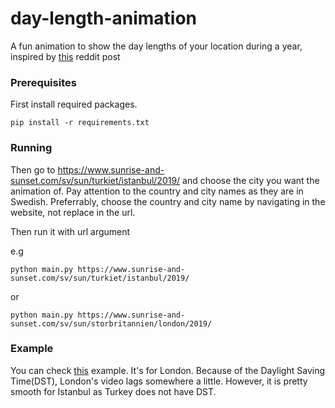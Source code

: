 # day-length-animation

A fun animation to show the day lengths of your location during a year, inspired by [this](https://www.reddit.com/r/dataisbeautiful/comments/e6fc7r/oc_i_got_inspired_by_the_sunrise_and_sunset_post/) reddit post

### Prerequisites

First install required packages.

```
pip install -r requirements.txt
```

### Running

Then go to https://www.sunrise-and-sunset.com/sv/sun/turkiet/istanbul/2019/ and choose the city you want the animation of. 
Pay attention to the country and city names as they are in Swedish. Preferrably, choose the country and city name by navigating in the website, not replace in the url.

Then run it with url argument

e.g
```
python main.py https://www.sunrise-and-sunset.com/sv/sun/turkiet/istanbul/2019/
```
or
```
python main.py https://www.sunrise-and-sunset.com/sv/sun/storbritannien/london/2019/
```

### Example

You can check [this](https://www.youtube.com/watch?v=6Xd47HlPS3k) example. It's for London. Because of the Daylight Saving Time(DST), London's video lags somewhere a little. However, it is pretty smooth for Istanbul as Turkey does not have DST.
